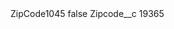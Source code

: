 <?xml version="1.0" encoding="UTF-8"?>
<CustomMetadata xmlns="http://soap.sforce.com/2006/04/metadata" xmlns:xsi="http://www.w3.org/2001/XMLSchema-instance" xmlns:xsd="http://www.w3.org/2001/XMLSchema">
    <label>ZipCode1045</label>
    <protected>false</protected>
    <values>
        <field>Zipcode__c</field>
        <value xsi:type="xsd:string">19365</value>
    </values>
</CustomMetadata>
